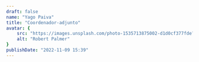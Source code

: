 ```yaml
---
draft: false
name: "Yago Paiva"
title: "Coordenador-adjunto"
avatar: {
    src: "https://images.unsplash.com/photo-1535713875002-d1d0cf377fde?&fit=crop&w=280",
    alt: "Robert Palmer"
}
publishDate: "2022-11-09 15:39"
---
```

